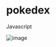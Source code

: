 # pokedex
 Javascript

 ![image](https://github.com/Yarabaccule/pokedex/assets/31145366/9741a4d1-6627-4dad-b942-82e5be162eb3)

